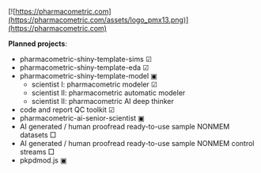 [![https://pharmacometric.com](https://pharmacometric.com/assets/logo_pmx13.png)](https://pharmacometric.com)

__Planned projects__:
 - pharmacometric-shiny-template-sims ☑
 - pharmacometric-shiny-template-eda ☑
 - pharmacometric-shiny-template-model ▣
    - scientist I: pharmacometric modeler ☑
    - scientist II: pharmacometric automatic modeler
    - scientist II: pharmacometric AI deep thinker
 - code and report QC toolkit ☑
 - pharmacometric-ai-senior-scientist ▣
 - AI generated / human proofread ready-to-use sample NONMEM datasets □
 - AI generated / human proofread ready-to-use sample NONMEM control streams □
 - pkpdmod.js ▣
